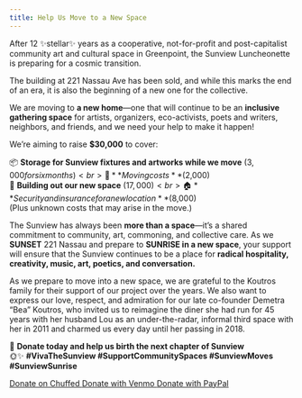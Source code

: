 ```yaml
---
title: Help Us Move to a New Space
---
```


After 12 ✨stellar✨ years as a cooperative, not-for-profit and post-capitalist
community art and cultural space in Greenpoint, the Sunview Luncheonette is
preparing for a cosmic transition.

The building at 221 Nassau Ave has been sold, and while this marks the end of an
era, it is also the beginning of a new one for the collective.

We are moving to **a new home**—one that will continue to be an **inclusive
gathering space** for artists, organizers, eco-activists, poets and writers,
neighbors, and friends, and we need your help to make it happen!

We’re aiming to raise **$30,000** to cover:

📦 **Storage for Sunview fixtures and artworks while we move** ($3,000 for six months)<br>
🚛 **Moving costs** ($2,000)<br>
🔨 **Building out our new space** ($17,000)<br>
🏠 **Security and insurance for a new location** ($8,000)<br>
(Plus unknown costs that may arise in the move.)

The Sunview has always been **more than a space**—it’s a shared commitment to
community, art, commoning, and collective care. As we **SUNSET** 221 Nassau and
prepare to **SUNRISE in a new space**, your support will ensure that the Sunview
continues to be a place for **radical hospitality, creativity, music, art,
poetics, and conversation.** 

As we prepare to move into a new space, we are grateful to the Koutros family
for their support of our project over the years. We also want to express our
love, respect, and admiration for our late co-founder Demetra “Bea” Koutros, who
invited us to reimagine the diner she had run for 45 years with her husband Lou
as an under-the-radar, informal third space with her in 2011 and charmed us
every day until her passing in 2018.

💛 **Donate today and help us birth the next chapter of Sunview**<br>
🌞✨ **#VivaTheSunview #SupportCommunitySpaces #SunviewMoves #SunviewSunrise**

<div class="donate-buttons">
  <a class="button-link" href="https://chuffed.org/project/sunview-luncheonette" target="_blank">
    Donate on Chuffed
  </a>
  <a class="button-link" href="https://account.venmo.com/u/sunview-luncheonette"
  target="_blank">
    Donate with Venmo
  </a>
  <a class="button-link" href="https://www.paypal.com/paypalme/thesunview" target="_blank">
    Donate with PayPal
  </a>
</div>